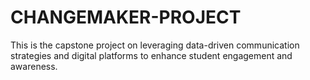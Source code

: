 # CHANGEMAKER-PROJECT
This is the capstone project on leveraging data-driven communication strategies and digital platforms to enhance student engagement and awareness.
